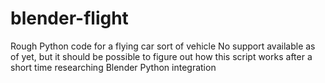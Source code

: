 # blender-flight
Rough Python code for a flying car sort of vehicle
No support available as of yet, but it should be possible to figure out how this script works after a short time researching Blender Python integration
